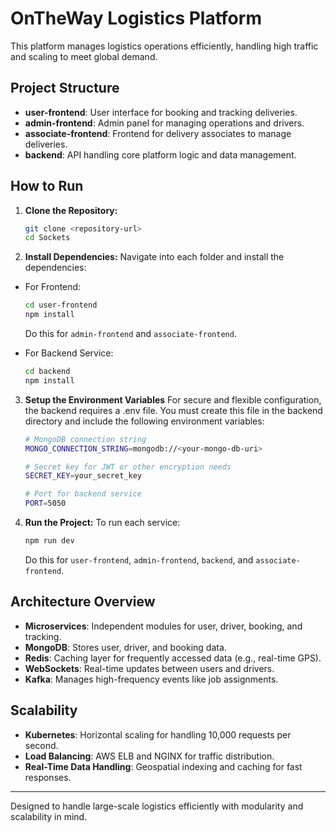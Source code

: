 # OnTheWay Logistics Platform

This platform manages logistics operations efficiently, handling high traffic and scaling to meet global demand.

## Project Structure
- **user-frontend**: User interface for booking and tracking deliveries.
- **admin-frontend**: Admin panel for managing operations and drivers.
- **associate-frontend**: Frontend for delivery associates to manage deliveries.
- **backend**: API handling core platform logic and data management.

## How to Run

1. **Clone the Repository:**
   ```bash
   git clone <repository-url>
   cd Sockets
   ```

2. **Install Dependencies:**
   Navigate into each folder and install the dependencies:

 - For Frontend: 
   ```bash
   cd user-frontend
   npm install
   ```
   Do this for `admin-frontend` and `associate-frontend`.
   
 - For Backend Service: 
   ```bash
   cd backend
   npm install
   ```

3. **Setup the Environment Variables**
   For secure and flexible configuration, the backend requires a .env file. You must create this file in the backend directory and include the following environment variables:
   ```bash
   # MongoDB connection string
   MONGO_CONNECTION_STRING=mongodb://<your-mongo-db-uri>

   # Secret key for JWT or other encryption needs
   SECRET_KEY=your_secret_key

   # Port for backend service
   PORT=5050
   ```
   
4. **Run the Project:**
   To run each service:
   ```bash
   npm run dev
   ```
   Do this for `user-frontend`, `admin-frontend`, `backend`, and `associate-frontend`.

## Architecture Overview
- **Microservices**: Independent modules for user, driver, booking, and tracking.
- **MongoDB**: Stores user, driver, and booking data.
- **Redis**: Caching layer for frequently accessed data (e.g., real-time GPS).
- **WebSockets**: Real-time updates between users and drivers.
- **Kafka**: Manages high-frequency events like job assignments.

## Scalability
- **Kubernetes**: Horizontal scaling for handling 10,000 requests per second.
- **Load Balancing**: AWS ELB and NGINX for traffic distribution.
- **Real-Time Data Handling**: Geospatial indexing and caching for fast responses.

---

Designed to handle large-scale logistics efficiently with modularity and scalability in mind.
